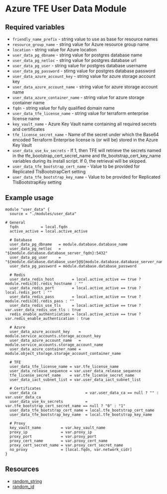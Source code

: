 # Azure TFE User Data Module

## Required variables

* `friendly_name_prefix` - string value to use as base for resource names
* `resource_group_name` - string value for Azure resource group name
* `location` - string value for Azure location
* `user_data_pg_dbname` - string value for postgres database name
* `user_data_pg_netloc` - string value for postgres database url
* `user_data_pg_user` - string value for postgres database username
* `user_data_pg_password` - stirng value for postgres database password
* `user_data_azure_account_key` - string value for azure storage account key
* `user_data_azure_account_name` - string value for azure storage account name
* `user_data_azure_container_name` - string value for azure storage container name
* `fqdn` - string value for fully qualified domain name
* `user_data_tfe_license_name` - string value for terraform enterprise license name
* `key_vault_name` - Azure Key Vault name containing all required secrets and certificates
* `tfe_license_secret_name` - Name of the secret under which the Base64 encoded Terraform Enterprise license is (or will be) stored in the Azure Key Vault
* `user_data_use_kv_secrets` - If 1, then TFE will retrieve the secrets named in the tfe_bootstrap_cert_secret_name and tfe_bootstrap_cert_key_name variables during its install script. If 0, the retrieval will be skipped.
* `user_data_tfe_bootstrap_cert_name` - Value to be provided for Replicated TlsBootstrapCert setting
* `user_data_tfe_bootstrap_key_name` - Value to be provided for Replicated TlsBootstrapKey setting

## Example usage

```hcl
module "user_data" {
  source = "./modules/user_data"

# General
  fqdn          = local.fqdn
  active_active = local.active_active

  # Database
  user_data_pg_dbname   = module.database.database_name
  user_data_pg_netloc   = "${module.database.database_server_fqdn}:5432"
  user_data_pg_user     = "${module.database.database_user}@${module.database.database_server_name}"
  user_data_pg_password = module.database.database_password

  # Redis
  user_data_redis_host        = local.active_active == true ? module.redis[0].redis_hostname : ""
  user_data_redis_port        = local.active_active == true ? local.redis_port : ""
  user_data_redis_pass        = local.active_active == true ? module.redis[0].redis_pass : ""
  user_data_redis_use_tls     = local.active_active == true ? var.user_data_redis_use_tls : true
  redis_enable_authentication = local.active_active == true ? var.redis_enable_authentication : true

  # Azure
  user_data_azure_account_key    = module.service_accounts.storage_account_key
  user_data_azure_account_name   = module.service_accounts.storage_account_name
  user_data_azure_container_name = module.object_storage.storage_account_container_name

  # TFE
  user_data_tfe_license_name = var.tfe_license_name
  user_data_release_sequence = var.user_data_release_sequence
  tfe_license_secret_name    = var.tfe_license_secret_name
  user_data_iact_subnet_list = var.user_data_iact_subnet_list

  # Certificates
  user_data_ca                      = var.user_data_ca == null ? "" : var.user_data_ca
  user_data_use_kv_secrets          = var.tfe_bootstrap_cert_secret_name == null ? "0" : "1"
  user_data_tfe_bootstrap_cert_name = local.tfe_bootstrap_cert_name
  user_data_tfe_bootstrap_key_name  = local.tfe_bootstrap_key_name

  # Proxy
  key_vault_name         = var.key_vault_name
  proxy_ip               = var.proxy_ip
  proxy_port             = var.proxy_port
  proxy_cert_name        = var.proxy_cert_name
  proxy_cert_secret_name = var.proxy_cert_secret_name
  no_proxy               = [local.fqdn, var.network_cidr]
}
```

## Resources

* [random_string](https://registry.terraform.io/providers/hashicorp/random/latest/docs/resources/string)
* [random_id](https://registry.terraform.io/providers/hashicorp/random/latest/docs/resources/id)
